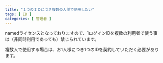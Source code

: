 ```yaml
---
title: "１つのＩＤにつき複数の人間で使用したい"
tags: [ ID ]
categories: [ 管理者 ]
---
```


namedライセンスとなっておりますので、1ログインIDを複数の利用者で使う事は（非同時利用であっても）禁じられています。

複数人で使用する場合は、お1人様につき1つのIDを契約していただく必要があります。

